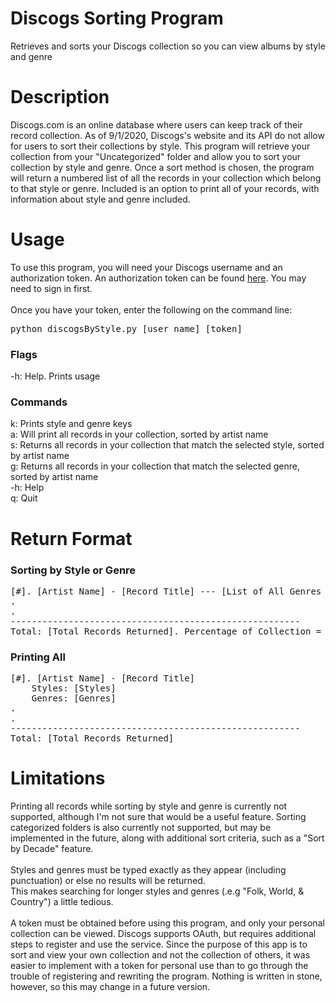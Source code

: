 # Discogs Sorting Program
Retrieves and sorts your Discogs collection so you can view albums by style and genre
# Description
Discogs.com is an online database where users can keep track of their record collection.
As of 9/1/2020, Discogs's website and its API do not allow for users to sort their collections by style.
This program will retrieve your collection from your "Uncategorized" folder and allow you to sort your collection
by style and genre.  Once a sort method is chosen, the program will return a numbered list of all the records in your
collection which belong to that style or genre.  Included is an option to print all of your records, with information 
about style and genre included.
# Usage
To use this program, you will need your Discogs username and an authorization token.
An authorization token can be found <a href="https://www.discogs.com/settings/developers">here</a>.
You may need to sign in first.
<br>
<br>
Once you have your token, enter the following on the command line:
<br>
<pre>python discogsByStyle.py [user name] [token]</pre>
### Flags
-h: Help.  Prints usage
### Commands
 k: Prints style and genre keys<br>
 a: Will print all records in your collection, sorted by artist name<br>
 s: Returns all records in your collection that match the selected style, sorted by artist name<br>
 g: Returns all records in your collection that match the selected genre, sorted by artist name<br>
-h: Help<br>
 q: Quit
# Return Format
### Sorting by Style or Genre
<pre>[#]. [Artist Name] - [Record Title] --- [List of All Genres or Styles for the Record]
.
.
-------------------------------------------------------
Total: [Total Records Returned]. Percentage of Collection = [Percentage of Total Collection] %
</pre>
### Printing All
<pre>[#]. [Artist Name] - [Record Title]
    Styles: [Styles]
    Genres: [Genres]
.
.
-------------------------------------------------------
Total: [Total Records Returned]</pre>
# Limitations
Printing all records while sorting by style and genre is currently not supported, although I'm not sure that would be a 
useful feature.  Sorting categorized folders is also currently not supported, but may be implemented in the future, 
along with additional sort criteria, such as a "Sort by Decade" feature.<br><br>
Styles and genres must be typed exactly as they appear (including punctuation) or else no results will be returned.  
This makes searching for longer styles and genres (.e.g "Folk, World, & Country") a little tedious.<br><br>
A token must be obtained before using this program, and only your personal collection can be viewed. Discogs supports
OAuth, but requires additional steps to register and use the service.  Since the purpose of this app is to sort and view
your own collection and not the collection of others, it was easier to implement with a token for personal use than to
go through the trouble of registering and rewriting the program.  Nothing is written in stone, however, so this may 
change in a future version.
